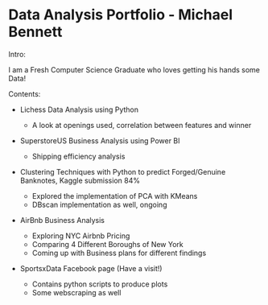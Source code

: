 # Data Analysis Portfolio - Michael Bennett

Intro: 

I am a Fresh Computer Science Graduate who loves getting his hands some Data!

Contents:

- Lichess Data Analysis using Python
  - A look at openings used, correlation between features and winner  
  
- SuperstoreUS Business Analysis using Power BI
  - Shipping efficiency analysis

- Clustering Techniques with Python to predict Forged/Genuine Banknotes, Kaggle submission 84%
  - Explored the implementation of PCA with KMeans
  - DBscan implementation as well, ongoing
  
- AirBnb Business Analysis
  - Exploring NYC Airbnb Pricing
  - Comparing 4 Different Boroughs of New York
  - Coming up with Business plans for different findings
  
- SportsxData Facebook page (Have a visit!) 
  - Contains python scripts to produce plots
  - Some webscraping as well
